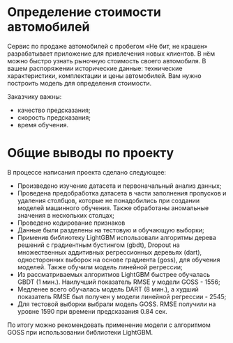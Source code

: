 # Определение стоимости автомобилей

Сервис по продаже автомобилей с пробегом «Не бит, не крашен» разрабатывает приложение для привлечения новых клиентов. В нём можно быстро узнать рыночную стоимость своего автомобиля. В вашем распоряжении исторические данные: технические характеристики, комплектации и цены автомобилей. Вам нужно построить модель для определения стоимости. 

Заказчику важны:

- качество предсказания;
- скорость предсказания;
- время обучения.

# Общие выводы по проекту

В процессе написания проекта сделано следующее:

- Произведено изучение датасета и первоначальный анализ данных;
- Проведена предобработка датасета в части заполнения пропусков и удаления столбцов, которые не понадобились при создании моделей машинного обучения. Также обработаны аномальные значения в нескольких столцах;
- Проведено кодирование признаков
- Данные были разделены на тестовую и обучающую выборки;
- Применив библиотеку LightGBM использовали алгоритмы дерева решений с градиентным бустингом (gbdt), Dropout на множественных аддитивных регрессионных деревьях (dart), односторонних выборок на основе градиента (goss), для обучения моделей. Также обучили модель линейной регрессии;
- Из рассматриваемых алгоритмов LightGBM быстрее обучалась GBDT (1 мин.). Наилучший показатель RMSE у модели GOSS - 1556;
- Медленее всего обучалась модель DART (8 мин.), а худший показатель RMSE был получен у модели линейной регрессии - 2545;
- Для тестовой выборки выбрали модель GOSS. RMSE получили на уровне 1590 при времени предсказания 0.84 сек.

По итогу можно рекомендовать применение модели с алгоритмом GOSS при использовании библиотеки LightGBM.